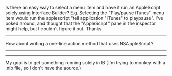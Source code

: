 

Is there an easy way to select a menu item and have it run an AppleScript solely using Interface Builder?  E.g.  Selecting the "Play/pause iTunes" menu item would run the applescript "tell application "iTunes" to playpause".  I've poked around, and thought that the "AppleScript" pane in the inspector might help, but I couldn't figure it out.  Thanks.

----
How about writing a one-line action method that uses NSAppleScript?

----
----
My goal is to get something running solely in IB (I'm trying to monkey with a .nib file, so I don't have the source.)
